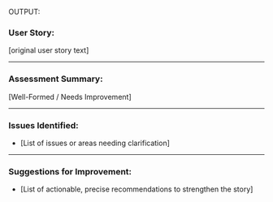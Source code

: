 OUTPUT:

### User Story:
[original user story text]

---

### Assessment Summary:
[Well-Formed / Needs Improvement]

---

### Issues Identified:
- [List of issues or areas needing clarification]

---

### Suggestions for Improvement:
- [List of actionable, precise recommendations to strengthen the story]